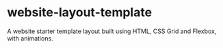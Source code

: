 # website-layout-template
A website starter template layout built using HTML, CSS Grid and Flexbox, with animations.
